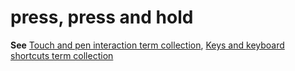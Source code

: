 # press, press and hold

**See** [Touch and pen interaction term collection](/style-guide/a-z-word-list-term-collections/term-collections/touch-pen-interaction-terms), [Keys and keyboard shortcuts term collection](/style-guide/a-z-word-list-term-collections/term-collections/keys-keyboard-shortcuts)
